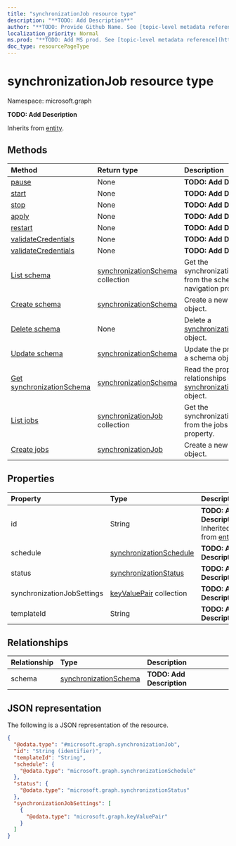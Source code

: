 ```yaml
---
title: "synchronizationJob resource type"
description: "**TODO: Add Description**"
author: "**TODO: Provide Github Name. See [topic-level metadata reference](https://msgo.azurewebsites.net/add/document/guidelines/metadata.html#topic-level-metadata)**"
localization_priority: Normal
ms.prod: "**TODO: Add MS prod. See [topic-level metadata reference](https://msgo.azurewebsites.net/add/document/guidelines/metadata.html#topic-level-metadata)**"
doc_type: resourcePageType
---
```


# synchronizationJob resource type


Namespace: microsoft.graph

**TODO: Add Description**


Inherits from [entity](../resources/entity.md).

## Methods
|Method|Return type|Description|
|:---|:---|:---|
|[pause](../api/synchronizationjob-pause.md)|None|**TODO: Add Description**|
|[start](../api/synchronizationjob-start.md)|None|**TODO: Add Description**|
|[stop](../api/synchronizationjob-stop.md)|None|**TODO: Add Description**|
|[apply](../api/synchronizationjob-apply.md)|None|**TODO: Add Description**|
|[restart](../api/synchronizationjob-restart.md)|None|**TODO: Add Description**|
|[validateCredentials](../api/synchronizationjob-validatecredentials.md)|None|**TODO: Add Description**|
|[validateCredentials](../api/synchronizationjob-validatecredentials.md)|None|**TODO: Add Description**|
|[List schema](../api/synchronizationjob-list-schema.md)|[synchronizationSchema](../resources/synchronizationschema.md) collection|Get the synchronizationSchemas from the schema navigation property.|
|[Create schema](../api/synchronizationjob-post-schema.md)|[synchronizationSchema](../resources/synchronizationschema.md)|Create a new schema object.|
|[Delete schema](../api/synchronizationjob-delete-schema.md)|None|Delete a [synchronizationSchema](../resources/synchronizationschema.md) object.|
|[Update schema](../api/synchronizationjob-update-schema.md)|[synchronizationSchema](../resources/synchronizationschema.md)|Update the properties of a schema object.|
|[Get synchronizationSchema](../api/synchronizationschema-get.md)|[synchronizationSchema](../resources/synchronizationschema.md)|Read the properties and relationships of a [synchronizationSchema](../resources/synchronizationschema.md) object.|
|[List jobs](../api/synchronization-list-jobs.md)|[synchronizationJob](../resources/synchronizationjob.md) collection|Get the synchronizationJobs from the jobs navigation property.|
|[Create jobs](../api/synchronization-post-jobs.md)|[synchronizationJob](../resources/synchronizationjob.md)|Create a new jobs object.|

## Properties
|Property|Type|Description|
|:---|:---|:---|
|id|String|**TODO: Add Description** Inherited from [entity](../resources/entity.md)|
|schedule|[synchronizationSchedule](../resources/synchronizationschedule.md)|**TODO: Add Description**|
|status|[synchronizationStatus](../resources/synchronizationstatus.md)|**TODO: Add Description**|
|synchronizationJobSettings|[keyValuePair](../resources/keyvaluepair.md) collection|**TODO: Add Description**|
|templateId|String|**TODO: Add Description**|

## Relationships
|Relationship|Type|Description|
|:---|:---|:---|
|schema|[synchronizationSchema](../resources/synchronizationschema.md)|**TODO: Add Description**|

## JSON representation
The following is a JSON representation of the resource.
<!-- {
  "blockType": "resource",
  "keyProperty": "id",
  "@odata.type": "microsoft.graph.synchronizationJob",
  "baseType": "microsoft.graph.entity",
  "openType": false
}
-->
``` json
{
  "@odata.type": "#microsoft.graph.synchronizationJob",
  "id": "String (identifier)",
  "templateId": "String",
  "schedule": {
    "@odata.type": "microsoft.graph.synchronizationSchedule"
  },
  "status": {
    "@odata.type": "microsoft.graph.synchronizationStatus"
  },
  "synchronizationJobSettings": [
    {
      "@odata.type": "microsoft.graph.keyValuePair"
    }
  ]
}
```

